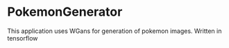 # PokemonGenerator

This application uses WGans for generation of pokemon images. Written in tensorflow
